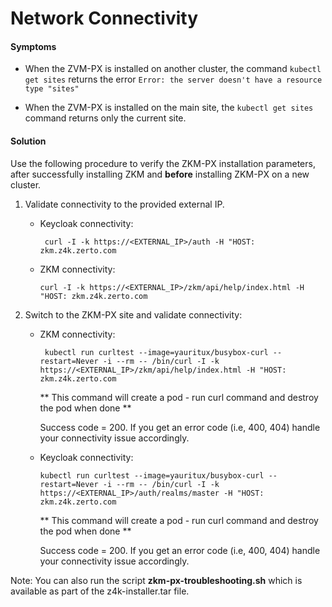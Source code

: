 # Network Connectivity

#### Symptoms

-   When the ZVM-PX is installed on another cluster, the command ```kubectl get sites``` returns the error ```Error: the server doesn't have a resource type "sites"```

-   When the ZVM-PX is installed on the main site, the ```kubectl get sites``` command returns only the current site.

#### Solution

Use the following procedure to verify the ZKM-PX installation parameters, after successfully installing ZKM and **before** installing ZKM-PX on a new cluster.

1.  Validate connectivity to the provided external IP.

    -  Keycloak connectivity:

       ```
        curl -I -k https://<EXTERNAL_IP>/auth -H "HOST: zkm.z4k.zerto.com    
        ```

    -  ZKM connectivity:

        ```
        curl -I -k https://<EXTERNAL_IP>/zkm/api/help/index.html -H "HOST: zkm.z4k.zerto.com
        ```

2.  Switch to the ZKM-PX site and validate connectivity:

    -  ZKM connectivity:
          
       ```
        kubectl run curltest --image=yauritux/busybox-curl --restart=Never -i --rm -- /bin/curl -I -k https://<EXTERNAL_IP>/zkm/api/help/index.html -H "HOST: zkm.z4k.zerto.com 
       ```

        ** This command will create a pod - run curl command and destroy the pod when done ** 

        Success code = 200. If you get an error code (i.e, 400, 404) handle your connectivity issue accordingly. 

    -   Keycloak connectivity:

        ```
        kubectl run curltest --image=yauritux/busybox-curl --restart=Never -i --rm -- /bin/curl -I -k https://<EXTERNAL_IP>/auth/realms/master -H "HOST: zkm.z4k.zerto.com
        ```

        ** This command will create a pod - run curl command and destroy the pod when done ** 

        Success code = 200. If you get an error code (i.e, 400, 404) handle your connectivity issue accordingly. 

<span class="Note">Note: You can also run the script **zkm-px-troubleshooting.sh** which is available as part of the z4k-installer.tar file.</span>
